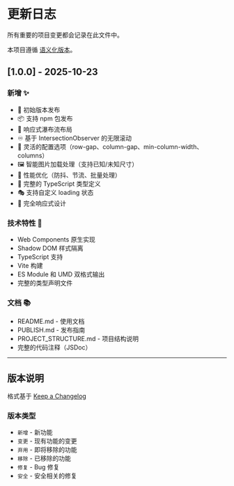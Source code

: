 # 更新日志

所有重要的项目变更都会记录在此文件中。

本项目遵循 [语义化版本](https://semver.org/lang/zh-CN/)。

## [1.0.0] - 2025-10-23

### 新增 ✨

- 🎉 初始版本发布
- 📦 支持 npm 包发布
- 🎨 响应式瀑布流布局
- ♾️ 基于 IntersectionObserver 的无限滚动
- 🎯 灵活的配置选项（row-gap、column-gap、min-column-width、columns）
- 🖼️ 智能图片加载处理（支持已知/未知尺寸）
- 🚀 性能优化（防抖、节流、批量处理）
- 📝 完整的 TypeScript 类型定义
- 🎭 支持自定义 loading 状态
- 📱 完全响应式设计

### 技术特性 🔧

- Web Components 原生实现
- Shadow DOM 样式隔离
- TypeScript 支持
- Vite 构建
- ES Module 和 UMD 双格式输出
- 完整的类型声明文件

### 文档 📚

- README.md - 使用文档
- PUBLISH.md - 发布指南
- PROJECT_STRUCTURE.md - 项目结构说明
- 完整的代码注释（JSDoc）

---

## 版本说明

格式基于 [Keep a Changelog](https://keepachangelog.com/zh-CN/1.0.0/)

### 版本类型

- `新增` - 新功能
- `变更` - 现有功能的变更
- `弃用` - 即将移除的功能
- `移除` - 已移除的功能
- `修复` - Bug 修复
- `安全` - 安全相关的修复

